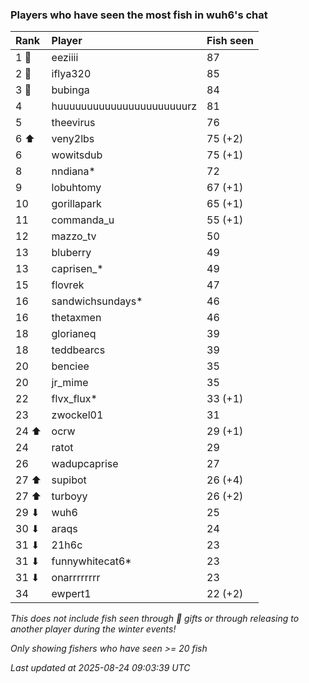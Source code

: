 ### Players who have seen the most fish in wuh6's chat

| Rank  | Player                    | Fish seen |
|:------|:--------------------------|:----------|
| 1 🥇  | eeziiii                   | 87        |
| 2 🥈  | iflya320                  | 85        |
| 3 🥉  | bubinga                   | 84        |
| 4     | huuuuuuuuuuuuuuuuuuuuuurz | 81        |
| 5     | theevirus                 | 76        |
| 6 ⬆   | veny2lbs                  | 75 (+2)   |
| 6     | wowitsdub                 | 75 (+1)   |
| 8     | nndiana*                  | 72        |
| 9     | lobuhtomy                 | 67 (+1)   |
| 10    | gorillapark               | 65 (+1)   |
| 11    | commanda_u                | 55 (+1)   |
| 12    | mazzo_tv                  | 50        |
| 13    | bluberry                  | 49        |
| 13    | caprisen_*                | 49        |
| 15    | flovrek                   | 47        |
| 16    | sandwichsundays*          | 46        |
| 16    | thetaxmen                 | 46        |
| 18    | glorianeq                 | 39        |
| 18    | teddbearcs                | 39        |
| 20    | benciee                   | 35        |
| 20    | jr_mime                   | 35        |
| 22    | flvx_flux*                | 33 (+1)   |
| 23    | zwockel01                 | 31        |
| 24 ⬆  | ocrw                      | 29 (+1)   |
| 24    | ratot                     | 29        |
| 26    | wadupcaprise              | 27        |
| 27 ⬆  | supibot                   | 26 (+4)   |
| 27 ⬆  | turboyy                   | 26 (+2)   |
| 29 ⬇  | wuh6                      | 25        |
| 30 ⬇  | araqs                     | 24        |
| 31 ⬇  | 21h6c                     | 23        |
| 31 ⬇  | funnywhitecat6*           | 23        |
| 31 ⬇  | onarrrrrrrr               | 23        |
| 34    | ewpert1                   | 22 (+2)   |

_This does not include fish seen through 🎁 gifts or through releasing to another player during the winter events!_

_Only showing fishers who have seen >= 20 fish_

_Last updated at 2025-08-24 09:03:39 UTC_